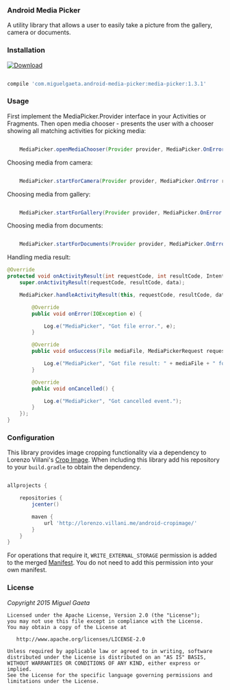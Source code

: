 ### Android Media Picker

A utility library that allows a user to easily take a picture from the gallery, camera or documents.

### Installation

[![Download](https://api.bintray.com/packages/mrkcsc/maven/com.miguelgaeta.media-picker/images/download.svg)](https://bintray.com/mrkcsc/maven/com.miguelgaeta.media-picker/_latestVersion)

```groovy

compile 'com.miguelgaeta.android-media-picker:media-picker:1.3.1'

```

### Usage

First implement the MediaPicker.Provider interface in your Activities or Fragments.  Then open media chooser - presents the user with a chooser showing all matching activities for picking media:

```java

    MediaPicker.openMediaChooser(Provider provider, MediaPicker.OnError result);

```

Choosing media from camera:

```java

    MediaPicker.startForCamera(Provider provider, MediaPicker.OnError result);

```

Choosing media from gallery:

```java

    MediaPicker.startForGallery(Provider provider, MediaPicker.OnError result);

```

Choosing media from documents:

```java

    MediaPicker.startForDocuments(Provider provider, MediaPicker.OnError result);

```

Handling media result:

```java
@Override
protected void onActivityResult(int requestCode, int resultCode, Intent data) {
    super.onActivityResult(requestCode, resultCode, data);

    MediaPicker.handleActivityResult(this, requestCode, resultCode, data, new MediaPicker.OnResult() {

        @Override
        public void onError(IOException e) {

            Log.e("MediaPicker", "Got file error.", e);
        }

        @Override
        public void onSuccess(File mediaFile, MediaPickerRequest request) {

            Log.e("MediaPicker", "Got file result: " + mediaFile + " for code: " + request);
        }

        @Override
        public void onCancelled() {

            Log.e("MediaPicker", "Got cancelled event.");
        }
    });
}
```

### Configuration

This library provides image cropping functionality via a dependency to Lorenzo Villani's [Crop Image](https://github.com/lvillani/android-cropimage).  When including this library add his repository to your `build.gradle` to obtain the dependency.

```groovy

allprojects {

    repositories {
        jcenter()

        maven {
            url 'http://lorenzo.villani.me/android-cropimage/'
        }
    }
}

```

For operations that require it, `WRITE_EXTERNAL_STORAGE` permission is added to the merged [Manifest](http://developer.android.com/guide/topics/manifest/manifest-intro.html).  You do not need to add this permission into your own manifest.

### License

*Copyright 2015 Miguel Gaeta*

    Licensed under the Apache License, Version 2.0 (the "License");
    you may not use this file except in compliance with the License.
    You may obtain a copy of the License at

       http://www.apache.org/licenses/LICENSE-2.0

    Unless required by applicable law or agreed to in writing, software
    distributed under the License is distributed on an "AS IS" BASIS,
    WITHOUT WARRANTIES OR CONDITIONS OF ANY KIND, either express or implied.
    See the License for the specific language governing permissions and
    limitations under the License.
